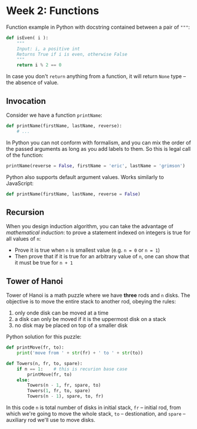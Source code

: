 # Week 2: Functions

Function example in Python with docstring contained between a pair of `"""`:

```Python
def isEven( i ):
    """
    Input: i, a positive int
    Returns True if i is even, otherwise False
    """
    return i % 2 == 0
```

In case you don't `return` anything from a function, it will return `None` type – the absence of value.

## Invocation

Consider we have a function `printName`:

```Python
def printName(firstName, lastName, reverse):
    # ...
```

In Python you can not conform with formalism, and you can mix the order of the passed arguments as long as you add labels to them. So this is legal call of the function:

```Python
printName(reverse = False, firstName = 'eric', lastName = 'grimson')
```

Python also supports default argument values. Works similarly to JavaScript:

```Python
def printName(firstName, lastName, reverse = False)
```

## Recursion

When you design induction algorithm, you can take the advantage of _mathematical induction_: to prove a statement indexed on integers is true for all values of `n`:

- Prove it is true when `n` is smallest value (e.g. `n = 0` or `n = 1`)
- Then prove that if it is true for an arbitrary value of `n`, one can show that it must be true for `n + 1`

## Tower of Hanoi

Tower of Hanoi is a math puzzle where we have **three** rods and `n` disks. The objective is to move the entire stack to another rod, obeying the rules:

1. only onde disk can be moved at a time
2. a disk can only be moved if it is the uppermost disk on a stack
3. no disk may be placed on top of a smaller disk

Python solution for this puzzle:

```Python
def printMove(fr, to):
    print('move from ' + str(fr) + ' to ' + str(to))

def Towers(n, fr, to, spare):
    if n == 1:    # this is recurion base case
        printMove(fr, to)
    else:
        Towers(n - 1, fr, spare, to)
        Towers(1, fr, to, spare)
        Towers(n - 1), spare, to, fr)
```

In this code `n` is total number of disks in initial stack, `fr` – initial rod, from which we're going to move the whole stack, `to` – destionation, and `spare` – auxiliary rod we'll use to move disks.
